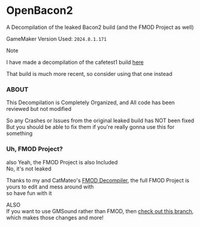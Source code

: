 # OpenBacon2
A Decompilation of the leaked Bacon2 build (and the FMOD Project as well)

GameMaker Version Used: ```2024.8.1.171```

> [!NOTE]
> I have made a decompilation of the cafetest1 build [here](https://github.com/burnedpopcorn/OpenBacon2-Updated)
> 
> That build is much more recent, so consider using that one instead

### ABOUT
This Decompilation is Completely Organized, and All code has been reviewed but not modified

So any Crashes or Issues from the original leaked build has NOT been fixed
<br>
But you should be able to fix them if you're really gonna use this for something

### Uh, FMOD Project?
also Yeah, the FMOD Project is also Included
<br>
No, it's not leaked

Thanks to my and CatMateo's [FMOD Decompiler](https://github.com/stuttermess/FMOD-Decompiler/), the full FMOD Project is yours to edit and mess around with
<br>
so have fun with it

ALSO
<br>
If you want to use GMSound rather than FMOD, then [check out this branch](https://github.com/burnedpopcorn/OpenBacon2/tree/GMSound-Port), which makes those changes and more!
